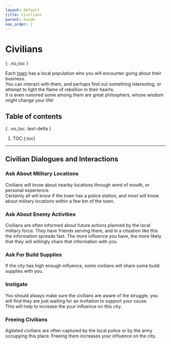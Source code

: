 ```yaml
---
layout: default
title: Civilians
parent: Guide
nav_order: 2
---
```


# Civilians
{: .no_toc }

Each [town](towns) has a local population who you will encounter going about their business.  
You can interact with them, and perhaps find out something interesting, or attempt to light the flame of rebellion in their hearts.  
It is even rumored some among them are great philosphers, whose wisdom might change your life!  

## Table of contents
{: .no_toc .text-delta }

1. TOC
{:toc}

---

## Civilian Dialogues and Interactions

### Ask About Military Locations

Civilians will know about nearby locations through word of mouth, or personal experience.  
Certainly all will know if the town has a police station, and most will know about military locations within a few km of the town.

### Ask About Enemy Activities

Civilians are often informed about future actions planned by the local military force. They have friends serving there, and in a cituation like this the information spreads fast.
The more influence you have, the more likely that they will willingly share that information with you.

### Ask For Build Supplies

If the city has high enough influence, some civilians will share some build supplies with you.

### Instigate

You should always make sure the civilians are aware of the struggle, you will find they are just waiting for an invitation to support your cause.  
This will help to increase the your influence on this city.

### Freeing Civilians

Agitated civilians are often captured by the local police or by the army occupying this place. Freeing them increases your influence on the city.